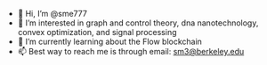 - 👋 Hi, I’m @sme777
- 👀 I’m interested in graph and control theory, dna nanotechnology, convex optimization, and signal processing
- 🌱 I’m currently learning about the Flow blockchain
- 📫 Best way to reach me is through email: sm3@berkeley.edu

<!---
sme777/sme777 is a ✨ special ✨ repository because its `README.md` (this file) appears on your GitHub profile.
You can click the Preview link to take a look at your changes.
--->
